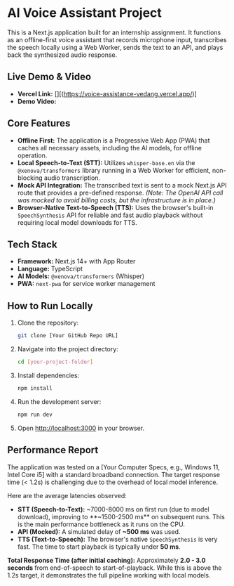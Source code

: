 # AI Voice Assistant Project

This is a Next.js application built for an internship assignment. It functions as an offline-first voice assistant that records microphone input, transcribes the speech locally using a Web Worker, sends the text to an API, and plays back the synthesized audio response.

## Live Demo & Video

* **Vercel Link:** [][(https://voice-assistance-vedang.vercel.app/)]
* **Demo Video:** [](https://drive.google.com/file/d/1nCV3J1LV8LNrmR9B3ORAAQbl8ivPmSOv/view?usp=sharing)

## Core Features

* **Offline First:** The application is a Progressive Web App (PWA) that caches all necessary assets, including the AI models, for offline operation.
* **Local Speech-to-Text (STT):** Utilizes `whisper-base.en` via the `@xenova/transformers` library running in a Web Worker for efficient, non-blocking audio transcription.
* **Mock API Integration:** The transcribed text is sent to a mock Next.js API route that provides a pre-defined response. *(Note: The OpenAI API call was mocked to avoid billing costs, but the infrastructure is in place.)*
* **Browser-Native Text-to-Speech (TTS):** Uses the browser's built-in `SpeechSynthesis` API for reliable and fast audio playback without requiring local model downloads for TTS.

## Tech Stack

* **Framework:** Next.js 14+ with App Router
* **Language:** TypeScript
* **AI Models:** `@xenova/transformers` (Whisper)
* **PWA:** `next-pwa` for service worker management

## How to Run Locally

1.  Clone the repository:
    ```bash
    git clone [Your GitHub Repo URL]
    ```
2.  Navigate into the project directory:
    ```bash
    cd [your-project-folder]
    ```
3.  Install dependencies:
    ```bash
    npm install
    ```
4.  Run the development server:
    ```bash
    npm run dev
    ```
5.  Open [http://localhost:3000](http://localhost:3000) in your browser.

## Performance Report

The application was tested on a [Your Computer Specs, e.g., Windows 11, Intel Core i5] with a standard broadband connection. The target response time (< 1.2s) is challenging due to the overhead of local model inference.

Here are the average latencies observed:

* **STT (Speech-to-Text):** ~7000-8000 ms on first run (due to model download), improving to **~1500-2500 ms** on subsequent runs. This is the main performance bottleneck as it runs on the CPU.
* **API (Mocked):** A simulated delay of **~500 ms** was used.
* **TTS (Text-to-Speech):** The browser's native `SpeechSynthesis` is very fast. The time to start playback is typically under **50 ms**.

**Total Response Time (after initial caching):** Approximately **2.0 - 3.0 seconds** from end-of-speech to start-of-playback. While this is above the 1.2s target, it demonstrates the full pipeline working with local models.
